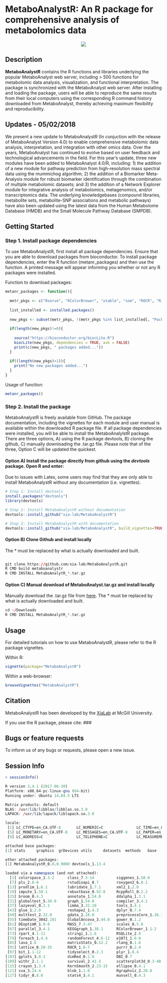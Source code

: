 # MetaboAnalystR: An R package for comprehensive analysis of metabolomics data

<p align="center">
  <img src="https://github.com/xia-lab/MetaboAnalystR/blob/master/docs/MetaboAnalystRlogo.png">
</p>

## Description 

**MetaboAnalystR** contains the R functions and libraries underlying the popular MetaboAnalyst web server, including > 500 functions for metabolomic data analysis, visualization, and functional interpretation. The package is synchronized with the MetaboAnalyst web server. After installing and loading the package, users will be able to reproduce the same results from their local computers using the corresponding R command history downloaded from MetaboAnalyst, thereby achieving maximum flexibility and reproducibility.

## Updates - 05/02/2018

We present a new update to MetaboAnalystR (In conjuction with the release of MetaboAnalyst Version 4.0) to enable comprehensive metabolomic data analysis, interpretation, and integration with other omics data. Over the years, MetaboAnalyst has continued to evolve based on user feedback and technological advancements in the field. For this year’s update, three new modules have been added to MetaboAnalyst 4.0/R, including: 1) the addition of a new module for pathway prediction from high-resolution mass spectral data using the mummichog algorithm; 2) the addition of a Biomarker Meta-Analysis module for robust biomarker identification through the combination of multiple metabolomic datasets; and 3) the addition of a Network Explorer module for integrative analysis of metabolomics, metagenomics, and/or transcriptomics data. The underlying knowledgebases (compound libraries, metabolite sets, metabolite-SNP associations and metabolic pathways) have also been updated using the latest data from the Human Metabolome Database (HMDB) and the Small Molecule Pathway Database (SMPDB).

## Getting Started

### Step 1. Install package dependencies 

To use MetaboAnalystR, first install all package dependencies. Ensure that you are able to download packages from bioconductor. To install package dependencies, enter the R function (metanr_packages) and then use the function. A printed message will appear informing you whether or not any R packages were installed. 

Function to download packages:

```R
metanr_packages <- function(){
  
  metr_pkgs <- c("Rserve", "RColorBrewer", "xtable", "som", "ROCR", "RJSONIO", "gplots", "e1071", "caTools", "igraph", "randomForest", "Cairo", "pls", "pheatmap", "lattice", "rmarkdown", "knitr", "data.table", "pROC", "Rcpp", "caret", "ellipse", "scatterplot3d", "impute", "pcaMethods", "siggenes", "globaltest", "GlobalAncova", "Rgraphviz", "KEGGgraph", "preprocessCore", "genefilter", "SSPA", "sva", "limma")
  
  list_installed <- installed.packages()
  
  new_pkgs <- subset(metr_pkgs, !(metr_pkgs %in% list_installed[, "Package"]))
  
  if(length(new_pkgs)!=0){
    
    source("https://bioconductor.org/biocLite.R")
    biocLite(new_pkgs, dependencies = TRUE, ask = FALSE)
    print(c(new_pkgs, " packages added..."))
  }
  
  if((length(new_pkgs)<1)){
    print("No new packages added...")
  }
}
```
Usage of function:
```R
metanr_packages()
```

### Step 2. Install the package

MetaboAnalystR is freely available from GitHub. The package documentation, including the vignettes for each module and user manual is available within the downloaded R package file. If all package dependencies were installed, you will be able to install the MetaboAnalylstR package. There are three options, A) using the R package devtools, B) cloning the github, C) manually downloading the .tar.gz file. Please note that of the three, Option C will be updated the quickest. 

#### Option A) Install the package directly from github using the *devtools* package. Open R and enter:

Due to issues with Latex, some users may find that they are only able to install MetaboAnalystR without any documentation (i.e. vignettes).  

```R
# Step 1: Install devtools
install.packages("devtools")
library(devtools)

# Step 2: Install MetaboAnalystR without documentation
devtools::install_github("xia-lab/MetaboAnalystR")

# Step 2: Install MetaboAnalystR with documentation
devtools::install_github("xia-lab/MetaboAnalystR", build_vignettes=TRUE)
```

#### Option B) Clone Github and install locally

The * must be replaced by what is actually downloaded and built.  

```R

git clone https://github.com/xia-lab/MetaboAnalystR.git
R CMD build metaboanalystr
R CMD INSTALL MetaboAnalytR_*.tar.gz

```

#### Option C) Manual download of MetaboAnalyst.tar.gz and install locally

Manually download the .tar.gz file from [here](https://github.com/jsychong/MetaboAnalystR/blob/master/MetaboAnalystR_1.0.02.tar.gz). The * must be replaced by what is actually downloaded and built.  

```R
cd ~/Downloads
R CMD INSTALL MetaboAnalytR_*.tar.gz

```

## Usage

For detailed tutorials on how to use MetaboAnalystR, please refer to the R package vignettes. 

Within R:
```R
vignette(package="MetaboAnalystR")
```

Within a web-browser:
```R
browseVignettes("MetaboAnalystR")
```

## Citation

MetaboAnalystR has been developed by the [XiaLab](http://www.xialab.ca/) at McGill University. 

If you use the R package, please cite: ###

## Bugs or feature requests

To inform us of any bugs or requests, please open a new issue. 

## Session Info

```R
> sessionInfo()

R version 3.4.1 (2017-06-30)
Platform: x86_64-pc-linux-gnu (64-bit)
Running under: Ubuntu 14.04.5 LTS

Matrix products: default
BLAS: /usr/lib/libblas/libblas.so.3.0
LAPACK: /usr/lib/lapack/liblapack.so.3.0

locale:
 [1] LC_CTYPE=en_CA.UTF-8       LC_NUMERIC=C               LC_TIME=en_CA.UTF-8        LC_COLLATE=en_CA.UTF-8    
 [5] LC_MONETARY=en_CA.UTF-8    LC_MESSAGES=en_CA.UTF-8    LC_PAPER=en_CA.UTF-8       LC_NAME=C                 
 [9] LC_ADDRESS=C               LC_TELEPHONE=C             LC_MEASUREMENT=en_CA.UTF-8 LC_IDENTIFICATION=C       

attached base packages:
[1] stats     graphics  grDevices utils     datasets  methods   base     

other attached packages:
[1] MetaboAnalystR_0.0.0.9000 devtools_1.13.4          

loaded via a namespace (and not attached):
  [1] colorspace_1.3-2      class_7.3-14          siggenes_1.50.0       rprojroot_1.3-2       qvalue_2.8.0          som_0.3-5.1          
  [7] pls_2.6-0             rstudioapi_0.7        roxygen2_6.0.1        DRR_0.0.3             bit64_0.9-7           AnnotationDbi_1.38.2 
 [13] prodlim_1.6.1         lubridate_1.7.1       xml2_1.2.0            codetools_0.2-15      splines_3.4.1         mnormt_1.5-5         
 [19] impute_1.50.1         robustbase_0.92-8     RcppRoll_0.2.2        pROC_1.10.0           Cairo_1.5-9           caret_6.0-78         
 [25] broom_0.4.3           annotate_1.54.0       ddalpha_1.3.1         kernlab_0.9-25        sfsmisc_1.1-1         pheatmap_1.0.8       
 [31] globaltest_5.30.0     graph_1.54.0          compiler_3.4.1        backports_1.1.2       assertthat_0.2.0      Matrix_1.2-12        
 [37] lazyeval_0.2.1        limma_3.32.10         tools_3.4.1           bindrcpp_0.2          igraph_1.1.2          gtable_0.2.0         
 [43] glue_1.2.0            reshape2_1.4.3        dplyr_0.7.4           Rcpp_0.12.15          Biobase_2.36.2        RJSONIO_1.3-0        
 [49] multtest_2.32.0       gdata_2.18.0          preprocessCore_1.38.1 nlme_3.1-131          iterators_1.0.9       psych_1.7.8          
 [55] timeDate_3042.101     GlobalAncova_3.44.0   gower_0.1.2           stringr_1.2.0         gtools_3.5.0          XML_3.98-1.9         
 [61] DEoptimR_1.0-8        MASS_7.3-47           scales_0.5.0          ipred_0.9-6           SSPA_2.16.0           pcaMethods_1.68.0    
 [67] parallel_3.4.1        KEGGgraph_1.38.1      RColorBrewer_1.1-2    yaml_2.1.16           memoise_1.1.0         ggplot2_2.2.1        
 [73] rpart_4.1-11          stringi_1.1.6         RSQLite_2.0           genefilter_1.58.1     desc_1.1.1            S4Vectors_0.14.7     
 [79] foreach_1.4.4         randomForest_4.6-12   e1071_1.6-8           caTools_1.17.1        BiocGenerics_0.22.1   BiocParallel_1.10.1  
 [85] lava_1.6              matrixStats_0.52.2    rlang_0.1.6           pkgconfig_2.0.1       commonmark_1.4        bitops_1.0-6         
 [91] lattice_0.20-35       ROCR_1.0-7            purrr_0.2.4           bindr_0.1             recipes_0.1.2         CVST_0.2-1           
 [97] bit_1.1-12            tidyselect_0.2.3      plyr_1.8.4            magrittr_1.5          R6_2.2.2              IRanges_2.10.5       
[103] gplots_3.0.1          dimRed_0.1.0          DBI_0.7               mgcv_1.8-22           pillar_1.1.0          foreign_0.8-69       
[109] withr_2.1.1           survival_2.41-3       scatterplot3d_0.3-40  RCurl_1.95-4.8        nnet_7.3-12           tibble_1.4.2         
[115] crayon_1.3.4          KernSmooth_2.23-15    ellipse_0.4.1         Rserve_1.7-3          grid_3.4.1            data.table_1.10.4-3  
[121] sva_3.24.4            blob_1.1.0            Rgraphviz_2.20.0      ModelMetrics_1.1.0    digest_0.6.15         xtable_1.8-2         
[127] tidyr_0.8.0           stats4_3.4.1          munsell_0.4.3 
```

